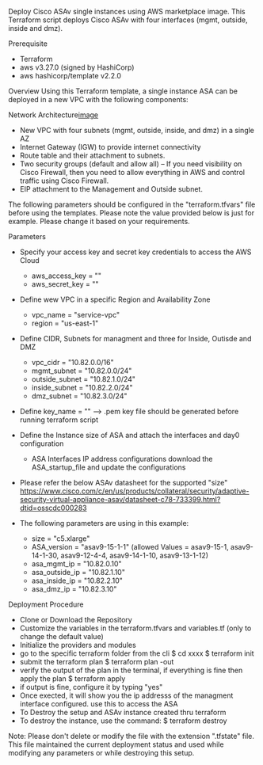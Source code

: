 Deploy Cisco ASAv single instances using AWS marketplace image. This Terraform script deploys Cisco ASAv with four interfaces (mgmt, outside, inside and dmz). 

Prerequisite
- Terraform
- aws v3.27.0 (signed by HashiCorp)
- aws hashicorp/template v2.2.0

Overview
Using this Terraform template, a single instance ASA can be deployed in a new VPC with the following components:

Network Architecture[image](https://user-images.githubusercontent.com/34578479/114763989-6c3fa200-9d31-11eb-99ad-f302ca69bfd9.png)


- New VPC with four subnets (mgmt, outside, inside, and dmz) in a single AZ
- Internet Gateway (IGW) to provide internet connectivity
- Route table and their attachment to subnets. 
- Two security groups (default and allow all) – If you need visibility on Cisco Firewall, then you need to allow everything in AWS and control traffic using Cisco Firewall. 
- EIP attachment to the Management and Outside subnet.

The following parameters should be configured in the "terraform.tfvars" file before using the templates. Please note the value provided below is just for example. Please change it based on your requirements.

Parameters

- Specify your access key and secret key credentials to access the AWS Cloud
  - aws_access_key = ""
  - aws_secret_key = ""

- Define wew VPC in a specific Region and Availability Zone
  - vpc_name = "service-vpc"
  - region = "us-east-1"

- Define CIDR, Subnets for managment and three for Inside, Outisde and DMZ
  - vpc_cidr = "10.82.0.0/16"
  -	mgmt_subnet = "10.82.0.0/24"
  -	outside_subnet = "10.82.1.0/24"
  - inside_subnet = "10.82.2.0/24"
  - dmz_subnet = "10.82.3.0/24"

- Define key_name = "" --> .pem key file should be generated before running terraform script

- Define the Instance size of ASA and attach the interfaces and day0 configuration
  - ASA Interfaces IP address configurations download the ASA_startup_file and update the configurations

- Please refer the below ASAv datasheet for the supported "size" https://www.cisco.com/c/en/us/products/collateral/security/adaptive-security-virtual-appliance-asav/datasheet-c78-733399.html?dtid=osscdc000283

- The following parameters are using in this example:
  - size = "c5.xlarge"
  - ASA_version = "asav9-15-1-1" (allowed Values = asav9-15-1, asav9-14-1-30, asav9-12-4-4, asav9-14-1-10, asav9-13-1-12)
  - asa_mgmt_ip = "10.82.0.10"
  - asa_outside_ip = "10.82.1.10"
  - asa_inside_ip = "10.82.2.10"
  - asa_dmz_ip = "10.82.3.10"

Deployment Procedure

- Clone or Download the Repository
- Customize the variables in the terraform.tfvars and variables.tf (only to change the default value)
- Initialize the providers and modules
- go to the specific terraform folder from the cli $ cd xxxx $ terraform init
- submit the terraform plan $ terraform plan -out
- verify the output of the plan in the terminal, if everything is fine then apply the plan $ terraform apply
- if output is fine, configure it by typing "yes"
- Once exected, it will show you the ip addresss of the managment interface configured. use this to access the ASA
- To Destroy the setup and ASAv instance created thru terraform
- To destroy the instance, use the command: $ terraform destroy

Note: Please don't delete or modify the file with the extension ".tfstate" file. This file maintained the current deployment status and used while modifying any parameters or while destroying this setup.
